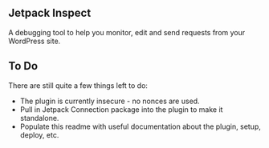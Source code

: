 ## Jetpack Inspect

A debugging tool to help you monitor, edit and send requests from your WordPress site.

## To Do

There are still quite a few things left to do:

- The plugin is currently insecure - no nonces are used.
- Pull in Jetpack Connection package into the plugin to make it standalone.
- Populate this readme with useful documentation about the plugin, setup, deploy, etc.